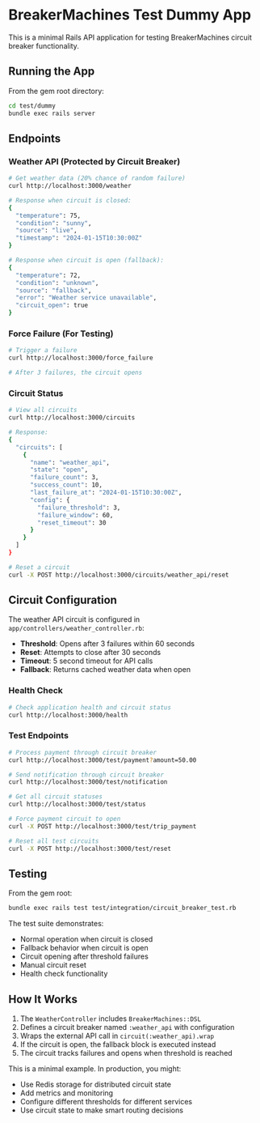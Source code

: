 # BreakerMachines Test Dummy App

This is a minimal Rails API application for testing BreakerMachines circuit breaker functionality.

## Running the App

From the gem root directory:

```bash
cd test/dummy
bundle exec rails server
```

## Endpoints

### Weather API (Protected by Circuit Breaker)

```bash
# Get weather data (20% chance of random failure)
curl http://localhost:3000/weather

# Response when circuit is closed:
{
  "temperature": 75,
  "condition": "sunny",
  "source": "live",
  "timestamp": "2024-01-15T10:30:00Z"
}

# Response when circuit is open (fallback):
{
  "temperature": 72,
  "condition": "unknown",
  "source": "fallback",
  "error": "Weather service unavailable",
  "circuit_open": true
}
```

### Force Failure (For Testing)

```bash
# Trigger a failure
curl http://localhost:3000/force_failure

# After 3 failures, the circuit opens
```

### Circuit Status

```bash
# View all circuits
curl http://localhost:3000/circuits

# Response:
{
  "circuits": [
    {
      "name": "weather_api",
      "state": "open",
      "failure_count": 3,
      "success_count": 10,
      "last_failure_at": "2024-01-15T10:30:00Z",
      "config": {
        "failure_threshold": 3,
        "failure_window": 60,
        "reset_timeout": 30
      }
    }
  ]
}

# Reset a circuit
curl -X POST http://localhost:3000/circuits/weather_api/reset
```

## Circuit Configuration

The weather API circuit is configured in `app/controllers/weather_controller.rb`:

- **Threshold**: Opens after 3 failures within 60 seconds
- **Reset**: Attempts to close after 30 seconds
- **Timeout**: 5 second timeout for API calls
- **Fallback**: Returns cached weather data when open

### Health Check

```bash
# Check application health and circuit status
curl http://localhost:3000/health
```

### Test Endpoints

```bash
# Process payment through circuit breaker
curl http://localhost:3000/test/payment?amount=50.00

# Send notification through circuit breaker  
curl http://localhost:3000/test/notification

# Get all circuit statuses
curl http://localhost:3000/test/status

# Force payment circuit to open
curl -X POST http://localhost:3000/test/trip_payment

# Reset all test circuits
curl -X POST http://localhost:3000/test/reset
```

## Testing

From the gem root:

```bash
bundle exec rails test test/integration/circuit_breaker_test.rb
```

The test suite demonstrates:
- Normal operation when circuit is closed
- Fallback behavior when circuit is open
- Circuit opening after threshold failures
- Manual circuit reset
- Health check functionality

## How It Works

1. The `WeatherController` includes `BreakerMachines::DSL`
2. Defines a circuit breaker named `:weather_api` with configuration
3. Wraps the external API call in `circuit(:weather_api).wrap`
4. If the circuit is open, the fallback block is executed instead
5. The circuit tracks failures and opens when threshold is reached

This is a minimal example. In production, you might:
- Use Redis storage for distributed circuit state
- Add metrics and monitoring
- Configure different thresholds for different services
- Use circuit state to make smart routing decisions